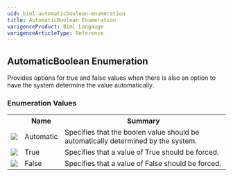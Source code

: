 ```yaml
---
uid: biml-automaticboolean-enumeration
title: AutomaticBoolean Enumeration
varigenceProduct: Biml Langauge
varigenceArticleType: Reference
---
```


## AutomaticBoolean Enumeration<div class="LanguageSummary"><div class ="SummaryItem">Provides options for true and false values when there is also an option to have the system determine the value automatically.</div></div><div class="EnumValueGroup">### Enumeration Values<table id="EnumValue" class="MemberList"><tbody><tr><th class="MemberTypeIconColumnHeader">&nbsp;</th><th class="MemberNameColumnHeader">Name</th><th class="MemberSummaryColumnHeader">Summary</th></tr><tr class="cd0"><td align="center" class="MemberTypeIcon"><img src="enumValue.png"></img></td><td class="MemberName">Automatic</td><td class="MemberSummary"><div class ="SummaryItem">Specifies that the boolen value should be automatically determined by the system.</div></td></tr><tr class="cd1"><td align="center" class="MemberTypeIcon"><img src="enumValue.png"></img></td><td class="MemberName">True</td><td class="MemberSummary"><div class ="SummaryItem">Specifies that a value of True should be forced.</div></td></tr><tr class="cd0"><td align="center" class="MemberTypeIcon"><img src="enumValue.png"></img></td><td class="MemberName">False</td><td class="MemberSummary"><div class ="SummaryItem">Specifies that a value of False should be forced.</div></td></tr></tbody></table></div>